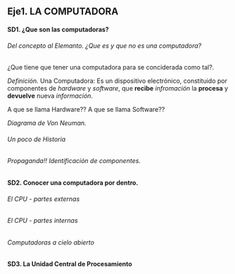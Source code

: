 ## Eje1. LA COMPUTADORA
#### SD1. ¿Que son las computadoras?
###### Del concepto al Elemanto. ¿Que es y que no es una computadora? 

¿Que tiene que tener una computadora para se conciderada como tal?. 

_Definición._
Una Computadora: Es un dispositivo electrónico, constituido por componentes de _hardware_ y _software_, que **recibe** _infromación_ la **procesa** y **devuelve** nueva _información_.

A que se llama Hardware??
A que se llama Software??


_Diagrama de Von Neuman._ 
###### Un poco de Historia
###### Propaganda!! Identificación de componentes. 
#### SD2. Conocer una computadora por dentro.
###### El CPU - partes externas
###### El CPU - partes internas
###### Computadoras a cielo abierto
#### SD3. La Unidad Central de Procesamiento



